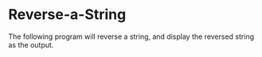 # Reverse-a-String
The following program will reverse a string, and display the reversed string as the output. 
